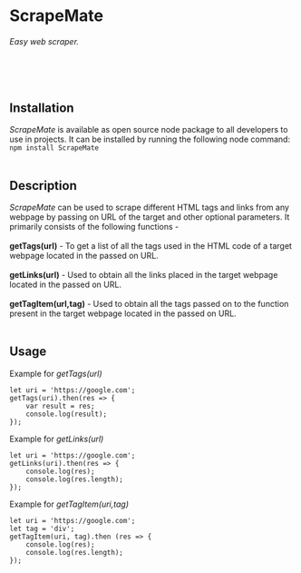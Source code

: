 # ScrapeMate
###### Easy web scraper.
<br/><br/>
## Installation
*ScrapeMate* is available as open source node package to all developers to use in projects.
It can be installed by running the following node command: <br/>
```npm install ScrapeMate```
<br/><br/>
## Description
*ScrapeMate* can be used to scrape different HTML tags and links from any webpage by passing on URL of the target and other optional parameters. It primarily consists of the following functions - <br/><br/>
**getTags(url)** - To get a list of all the tags used in the HTML code of a target webpage located in the passed on URL.<br/><br/>
**getLinks(url)** - Used to obtain all the links placed in the target webpage located in the passed on URL.<br/><br/>
**getTagItem(url,tag)** - Used to obtain all the tags passed on to the function present in the target webpage located in the passed on URL.
<br/><br/>
## Usage
Example for *getTags(url)*
```
let uri = 'https://google.com';
getTags(uri).then(res => {
    var result = res;
    console.log(result);
});
```
Example for *getLinks(url)*
```
let uri = 'https://google.com';
getLinks(uri).then(res => {
    console.log(res);
    console.log(res.length);
});
``` 

Example for *getTagItem(uri,tag)*
```
let uri = 'https://google.com';
let tag = 'div';
getTagItem(uri, tag).then (res => {
    console.log(res);
    console.log(res.length);
});
```
